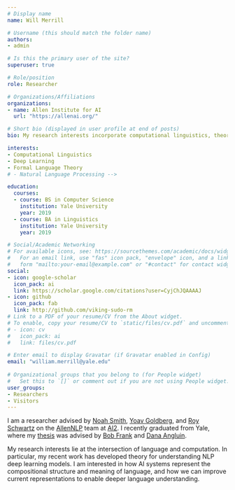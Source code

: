 ```yaml
---
# Display name
name: Will Merrill

# Username (this should match the folder name)
authors:
- admin

# Is this the primary user of the site?
superuser: true

# Role/position
role: Researcher

# Organizations/Affiliations
organizations:
- name: Allen Institute for AI
  url: "https://allenai.org/"

# Short bio (displayed in user profile at end of posts)
bio: My research interests incorporate computational linguistics, theoretical computer science, and machine learning.

interests:
- Computational Linguistics
- Deep Learning
- Formal Language Theory
# - Natural Language Processing -->

education:
  courses:
  - course: BS in Computer Science
    institution: Yale University
    year: 2019
  - course: BA in Linguistics
    institution: Yale University
    year: 2019

# Social/Academic Networking
# For available icons, see: https://sourcethemes.com/academic/docs/widgets/#icons
#   For an email link, use "fas" icon pack, "envelope" icon, and a link in the
#   form "mailto:your-email@example.com" or "#contact" for contact widget.
social:
- icon: google-scholar
  icon_pack: ai
  link: https://scholar.google.com/citations?user=CyjChJQAAAAJ
- icon: github
  icon_pack: fab
  link: http://github.com/viking-sudo-rm
# Link to a PDF of your resume/CV from the About widget.
# To enable, copy your resume/CV to `static/files/cv.pdf` and uncomment the lines below.  
# - icon: cv
#   icon_pack: ai
#   link: files/cv.pdf

# Enter email to display Gravatar (if Gravatar enabled in Config)
email: "william.merrill@yale.edu"
  
# Organizational groups that you belong to (for People widget)
#   Set this to `[]` or comment out if you are not using People widget.  
user_groups:
- Researchers
- Visitors
---
```


<p>I am a researcher advised by <a href="https://homes.cs.washington.edu/~nasmith/">Noah Smith</a>, <a href="https://www.cs.bgu.ac.il/~yoavg/uni/">Yoav Goldberg</a>, and <a href="https://roys174.github.io//">Roy Schwartz</a> on the <a href="https://allennlp.org/">AllenNLP</a> team at <a href="https://allenai.org/">AI2</a>. I recently graduated from Yale, where my <a href="/publication/sequential-neural-networks-as-automata/">thesis</a> was advised by <a href="https://bobfrank1.github.io/">Bob Frank</a> and <a href="https://cpsc.yale.edu/people/dana-angluin">Dana Angluin</a>.</p>

<p>My research interests lie at the intersection of language and computation. In particular, my recent work has developed theory for understanding NLP deep learning models. I am interested in how AI systems represent the compositional structure and meaning of language, and how we can improve current representations to enable deeper language understanding.</p>
